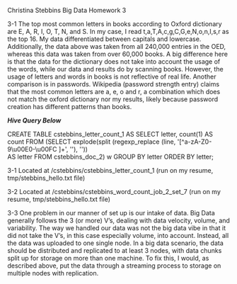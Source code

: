 Christina Stebbins
Big Data
Homework 3

3-1
The top most common letters in books according to Oxford dictionary are E, A, R, I, O, T, N, and S. In my case, I read t,a,T,A,c,g,C,G,e,N,o,n,I,s,r as the top 16. My data differentiated between capitals and lowercase. Additionally, the data above was taken from all 240,000 entries in the OED, whereas this data was taken from over 60,000 books. A big difference here is that the data for the dictionary does not take into account the usage of the words, while our data and results do by scanning books. However, the usage of letters and words in books is not reflective of real life. Another comparison is in passwords. Wikipedia (password strength entry) claims that the most common letters are a, e, o and r, a combination which does not match the oxford dictionary nor my results, likely because password creation has different patterns than books.

***Hive Query Below***

CREATE TABLE cstebbins_letter_count_1 AS 
    SELECT letter, count(1) AS count FROM 
        (SELECT explode(split
            (regexp_replace
                (line, '[^a-zA-Z0-9\u00E0-\u00FC ]+', ''),
            ''))  
            AS letter FROM cstebbins_doc_2) w 
        GROUP BY letter ORDER BY letter;

3-1
Located at /cstebbins/cstebbins_letter_count_1
(run on my resume, tmp/stebbins_hello.txt file)

3-2
Located at /cstebbins/cstebbins_word_count_job_2_set_7
(run on my resume, tmp/stebbins_hello.txt file)

3-3
One problem in our manner of set up is our intake of data. Big Data generally follows the 3 (or more) V’s, dealing with data velocity, volume, and variability. The way we handled our data was not the big data vibe in that it did not take the V’s, in this case especially volume, into account. Instead, all the data was uploaded to one single node. In a big data scenario, the data should be distributed and replicated to at least 3 nodes, with data chunks split up for storage on more than one machine. To fix this, I would, as described above, put the data through a streaming process to storage on multiple nodes with replication.

